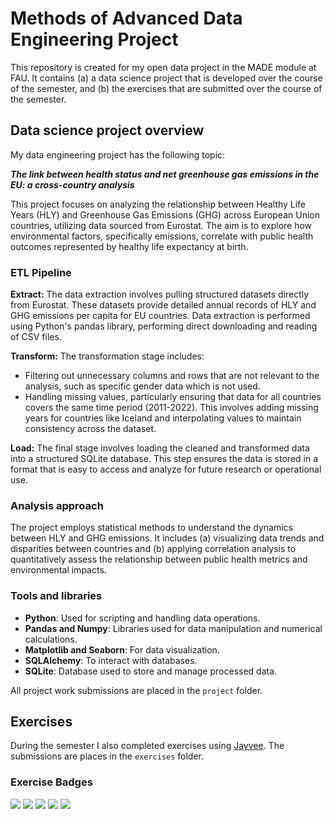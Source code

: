 # Methods of Advanced Data Engineering Project

This repository is created for my open data project in the MADE module at FAU. It contains (a) a data science project that is developed over the course of the semester, and (b) the exercises that are submitted over the course of the semester.

## Data science project overview

My data engineering project has the following topic: 

***The link between health status and net greenhouse gas emissions in the EU: a cross-country analysis***

This project focuses on analyzing the relationship between Healthy Life Years (HLY) and Greenhouse Gas Emissions (GHG) across European Union countries, utilizing data sourced from Eurostat. The aim is to explore how environmental factors, specifically emissions, correlate with public health outcomes represented by healthy life expectancy at birth.

### ETL Pipeline

**Extract:** The data extraction involves pulling structured datasets directly from Eurostat. These datasets provide detailed annual records of HLY and GHG emissions per capita for EU countries. Data extraction is performed using Python's pandas library, performing direct downloading and reading of CSV files.

**Transform:** The transformation stage includes:
- Filtering out unnecessary columns and rows that are not relevant to the analysis, such as specific gender data which is not used.
- Handling missing values, particularly ensuring that data for all countries covers the same time period (2011-2022). This involves adding missing years for countries like Iceland and interpolating values to maintain consistency across the dataset.

**Load:** The final stage involves loading the cleaned and transformed data into a structured SQLite database. This step ensures the data is stored in a format that is easy to access and analyze for future research or operational use.

### Analysis approach

The project employs statistical methods to understand the dynamics between HLY and GHG emissions. It includes (a) visualizing data trends and disparities between countries and (b) applying correlation analysis to quantitatively assess the relationship between public health metrics and environmental impacts.

### Tools and libraries

- **Python**: Used for scripting and handling data operations.
- **Pandas and Numpy**: Libraries used for data manipulation and numerical calculations.
- **Matplotlib and Seaborn**: For data visualization.
- **SQLAlchemy**: To interact with databases.
- **SQLite**: Database used to store and manage processed data.

All project work submissions are placed in the `project` folder.

## Exercises
During the semester I also completed exercises using [Jayvee](https://github.com/jvalue/jayvee). The submissions are places in the `exercises` folder.

### Exercise Badges

![](https://byob.yarr.is/segalanastasiia/made-template/score_ex1) ![](https://byob.yarr.is/segalanastasiia/made-template/score_ex2) ![](https://byob.yarr.is/segalanastasiia/made-template/score_ex3) ![](https://byob.yarr.is/segalanastasiia/made-template/score_ex4) ![](https://byob.yarr.is/segalanastasiia/made-template/score_ex5)
